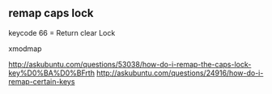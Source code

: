 remap caps lock
---------------
keycode 66 = Return
clear Lock

xmodmap 

http://askubuntu.com/questions/53038/how-do-i-remap-the-caps-lock-key%D0%BA%D0%BFrth
http://askubuntu.com/questions/24916/how-do-i-remap-certain-keys